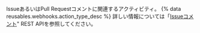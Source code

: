IssueあるいはPull Requestコメントに関連するアクティビティ。 {% data reusables.webhooks.action_type_desc %} 詳しい情報については「[Issueコメント](/rest/reference/issues#comments)" REST APIを参照してください。
